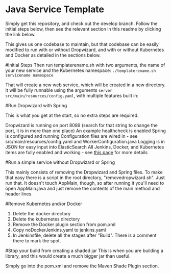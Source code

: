 # Java Service Template

Simply get this repository, and check out the develop branch. Follow the initial steps below, then see the relevant section in this readme by clicking the link below.

This gives us one codebase to maintain, but that codebase can be easily modified to run with or without Dropwizard, and with or without Kubernetes and Docker as detailed in the sections below.

#Initial Steps
Then run templaterename.sh with two arguments, the name of your new service and the Kubernetes namespace:
```./templaterename.sh servicename namespace```

That will create a new web service, which will be created in a new directory. It will be fully runnable using the arguments ```server src/main/resources/config.yaml```, with multiple features built in:


#Run Dropwizard with Spring

This is what you get at the start, so no extra steps are required.

Dropwizard is running on port 8089 (search for that string to change the port, it is in more than one place)
An example healthcheck is enabled
Spring is configured and running
Configuration files are wired in - see src/main/resources/config.yaml and WorkerConfiguration.java
Logging is in JSON for easy input into ElasticSearch
All Jenkins, Docker, and Kubernetes items are fully enabled and working - see [this page](https://usermind.atlassian.net/wiki/spaces/LOH/pages/545587201/How+to+configure+Docker+and+Kubernetes) for more details

#Run a simple service without Dropwizard or Spring
 
This mainly consists of removing the Dropwizard and Spring files. To make that easy there is a script in the root directory, "removedropwizard.sh". Just run that. It doesn't touch AppMain, though, so after running it you'll need to open AppMain.java and just remove the contents of the main method and header lines. 

#Remove Kubernetes and/or Docker
1) Delete the docker directory
2) Delete the kubernetes directory
3) Remove the Docker plugin section from pom.xml
4) Copy noDockerJenkins.yaml to jenkins.yaml
5) In Jenkinsfile, delete all the stages after "Build". There is a comment there to mark the spot.

#Stop your build from creating a shaded jar
This is when you are building a library, and this would create a much bigger jar than useful.

Simply go into the pom.xml and remove the Maven Shade Plugin section.

